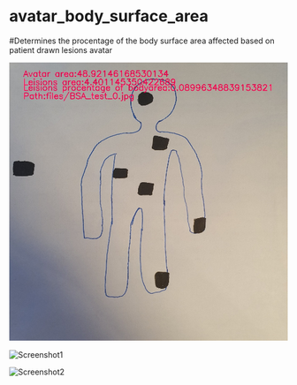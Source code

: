 # avatar_body_surface_area
#Determines the procentage of the body surface area affected based on patient drawn lesions avatar

![Screenshot](BSA_test_0_full.jpg)


![Screenshot1](../master/output/BSA_test_0_avatar_contour.jpg)


![Screenshot2](../master/output/BSA_test_1_avatar_contour.jpg)
